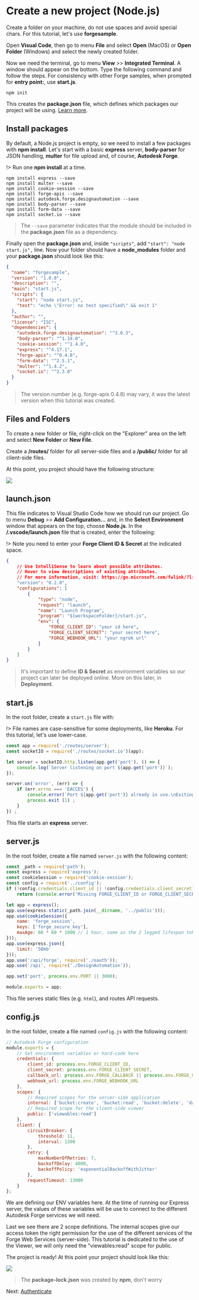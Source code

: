 # Create a new project (Node.js)

Create a folder on your machine, do not use spaces and avoid special chars. For this tutorial, let's use **forgesample**.

Open **Visual Code**, then go to menu **File** and select **Open** (MacOS) or **Open Folder** (Windows) and select the newly created folder. 

Now we need the terminal, go to menu **View** >> **Integrated Terminal**. A window should appear on the bottom. Type the following command and follow the steps. For consistency with other Forge samples, when prompted for **entry point:**, use **start.js**.

```
npm init
```

This creates the **package.json** file, which defines which packages our project will be using. [Learn more](https://docs.npmjs.com/files/package.json).

## Install packages

By default, a Node.js project is empty, so we need to install a few packages with **npm install**. Let's start with a basic **express** server, **body-parser** for JSON handling, **multer** for file upload and, of course, **Autodesk Forge**.

!> Run one **npm install** at a time.

```
npm install express --save
npm install multer --save
npm install cookie-session --save
npm install forge-apis --save
npm install autodesk.forge.designautomation --save
npm install body-parser --save
npm install form-data --save
npm install socket.io --save
```

> The `--save` parameter indicates that the module should be included in the **package.json** file as a dependency.

Finally open the **package.json** and, inside `"scripts"`, add `"start": "node start.js",` line. Now your folder should have a **node_modules** folder and your **package.json** should look like this:

```json
{
  "name": "forgesample",
  "version": "1.0.0",
  "description": "",
  "main": "start.js",
  "scripts": {
    "start": "node start.js",
    "test": "echo \"Error: no test specified\" && exit 1"
  },
  "author": "",
  "license": "ISC",
  "dependencies": {
    "autodesk.forge.designautomation": "^3.0.3",
    "body-parser": "^1.19.0",
    "cookie-session": "^1.4.0",
    "express": "^4.17.1",
    "forge-apis": "^0.4.8",
    "form-data": "^2.5.1",
    "multer": "^1.4.2",
    "socket.io": "^2.3.0"
  }
}

```

> The version number (e.g. forge-apis 0.4.8) may vary, it was the latest version when this tutorial was created.

## Files and Folders

To create a new folder or file, right-click on the "Explorer" area on the left and select **New Folder** or **New File**.

Create a **/routes/** folder for all server-side files and a **/public/** folder for all client-side files.

At this point, you project should have the following structure:

![](_media/nodejs/vs_code_explorer.png) 

## launch.json

This file indicates to Visual Studio Code how we should run our project. Go to menu **Debug** >> **Add Configuration...** and, in the **Select Environment** window that appears on the top, choose **Node.js**. In the **/.vscode/launch.json** file that is created, enter the following:

!> Note you need to enter your **Forge Client ID & Secret** at the indicated space.

```json
{
    // Use IntelliSense to learn about possible attributes.
    // Hover to view descriptions of existing attributes.
    // For more information, visit: https://go.microsoft.com/fwlink/?linkid=830387
    "version": "0.2.0",
    "configurations": [
        {
            "type": "node",
            "request": "launch",
            "name": "Launch Program",
            "program": "${workspaceFolder}/start.js",
            "env": {
                "FORGE_CLIENT_ID": "your id here",
                "FORGE_CLIENT_SECRET": "your secret here",
                "FORGE_WEBHOOK_URL": "your ngrok url"
            }
        }
    ]
}
```

> It's important to define **ID & Secret** as environment variables so our project can later be deployed online. More on this later, in **Deployment**.

## start.js

In the root folder, create a `start.js` file with:

!> File names are case-sensitive for some deployments, like **Heroku**. For this tutorial, let's use lower-case.

```javascript
const app = require('./routes/server');
const socketIO = require('./routes/socket.io')(app);

let server = socketIO.http.listen(app.get('port'), () => {
    console.log(`Server listening on port ${app.get('port')}`);
});

server.on('error', (err) => {
    if (err.errno === 'EACCES') {
        console.error(`Port ${app.get('port')} already in use.\nExiting...`);
	    process.exit (1) ;
	}
}) ;
```

This file starts an **express** server.

## server.js

In the root folder, create a file named `server.js` with the following content:

```javascript
const _path = require('path');
const express = require('express');
const cookieSession = require('cookie-session');
const config = require('../config');
if (!config.credentials.client_id || !config.credentials.client_secret)
	return (console.error('Missing FORGE_CLIENT_ID or FORGE_CLIENT_SECRET env variables.'));

let app = express();
app.use(express.static(_path.join(__dirname, '../public')));
app.use(cookieSession({
	name: 'forge_session',
	keys: ['forge_secure_key'],
	maxAge: 60 * 60 * 1000 // 1 hour, same as the 2 legged lifespan token
}));
app.use(express.json({
	limit: '50mb'
}));
app.use('/api/forge', require('./oauth'));
app.use('/api', require('./DesignAutomation'));

app.set('port', process.env.PORT || 3000);

module.exports = app;
```

This file serves static files (e.g. `html`), and routes API requests.


## config.js

In the root folder, create a file named `config.js` with the following content:

```javascript
// Autodesk Forge configuration
module.exports = {
    // Set environment variables or hard-code here
    credentials: {
        client_id: process.env.FORGE_CLIENT_ID,
        client_secret: process.env.FORGE_CLIENT_SECRET,
        callback_url: process.env.FORGE_CALLBACK || process.env.FORGE_CALLBACK_URL,
        webhook_url: process.env.FORGE_WEBHOOK_URL
    },
    scopes: {
        // Required scopes for the server-side application
        internal: ['bucket:create', 'bucket:read', 'bucket:delete', 'data:read', 'data:create', 'data:write', 'code:all'],
        // Required scope for the client-side viewer
        public: ['viewables:read']
    },
    client: {
        circuitBreaker: {
			threshold: 11,
			interval: 1200
		},
		retry: {
			maxNumberOfRetries: 7,
			backoffDelay: 4000,
			backoffPolicy: 'exponentialBackoffWithJitter'
		},
		requestTimeout: 13000
    }
};
```

We are defining our ENV variables here. At the time of running our Express server, the values of these variables will be use to connect to the different Autodesk Forge services we will need.

Last we see there are 2 scope definitions. The internal scopes give our access token the right permission for the use of the different services of the Forge Web Services (server-side). This tutorial is dedicated to the use of the Viewer, we will only need the "viewables:read" scope for public.

The project is ready! At this point your project should look like this:

![](_media/nodejs/vs_code_project.png) 

> The **package-lock.json** was created by **npm**, don't worry

Next: [Authenticate](oauth/2legged/nodejs_da.md)